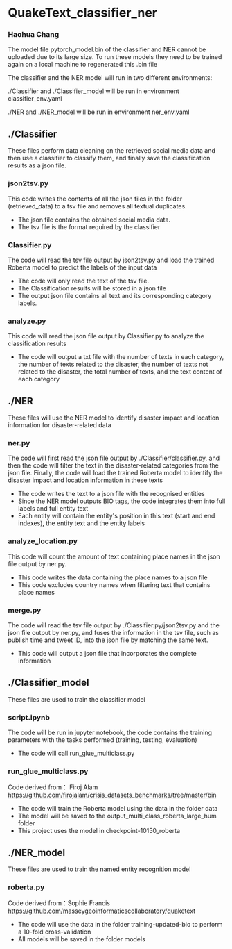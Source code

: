 # QuakeText_classifier_ner
### Haohua Chang
The model file pytorch_model.bin of the classifier and NER cannot be uploaded due to its large size. To run these models they need to be trained again on a local machine to regenerated this .bin file 

The classifier and the NER model will run in two different environments:

./Classifier and ./Classifier_model will be run in environment classifier_env.yaml

./NER and ./NER_model will be run in environment ner_env.yaml
## ./Classifier
These files perform data cleaning on the retrieved social media data and then use a classifier to classify them, and finally save the classification results as a json file.
### json2tsv.py
This code writes the contents of all the json files in the folder (retrieved_data) to a tsv file and removes all textual duplicates.
- The json file contains the obtained social media data.
- The tsv file is the format required by the classifier
### Classifier.py
The code will read the tsv file output by json2tsv.py and load the trained Roberta model to predict the labels of the input data
- The code will only read the text of the tsv file.
- The Classification results will be stored in a json file
- The output json file contains all text and its corresponding category labels.
### analyze.py
This code will read the json file output by Classifier.py to analyze the classification results
- The code will output a txt file with the number of texts in each category, the number of texts related to the disaster, the number of texts not related to the disaster, the total number of texts, and the text content of each category
## ./NER
These files will use the NER model to identify disaster impact and location information for disaster-related data
### ner.py
The code will first read the json file output by ./Classifier/classifier.py, and then the code will filter the text in the disaster-related categories from the json file. Finally, the code will load the trained Roberta model to identify the disaster impact and location information in these texts
- The code writes the text to a json file with the recognised entities
- Since the NER model outputs BIO tags, the code integrates them into full labels and full entity text
- Each entity will contain the entity's position in this text (start and end indexes), the entity text and the entity labels
### analyze_location.py
This code will count the amount of text containing place names in the json file output by ner.py.
- This code writes the data containing the place names to a json file
- This code excludes country names when filtering text that contains place names
### merge.py
The code will read the tsv file output by ./Classifier.py/json2tsv.py and the json file output by ner.py, and fuses the information in the tsv file, such as publish time and tweet ID, into the json file by matching the same text.  
- This code will output a json file that incorporates the complete information
## ./Classifier_model
These files are used to train the classifier model
### script.ipynb
The code will be run in jupyter notebook, the code contains the training parameters with the tasks performed (training, testing, evaluation)
- The code will call run_glue_multiclass.py
### run_glue_multiclass.py
Code derived from： Firoj Alam https://github.com/firojalam/crisis_datasets_benchmarks/tree/master/bin
- The code will train the Roberta model using the data in the folder data
- The model will be saved to the output_multi_class_roberta_large_hum folder
- This project uses the model in checkpoint-10150_roberta
## ./NER_model
These files are used to train the named entity recognition model
### roberta.py
Code derived from：Sophie Francis https://github.com/masseygeoinformaticscollaboratory/quaketext
- The code will use the data in the folder training-updated-bio to perform a 10-fold cross-validation
- All models will be saved in the folder models



